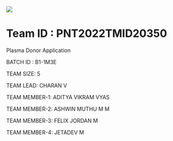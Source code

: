 <a href="https://github.com/IBM-EPBL/IBM-Project-12643-1659456299">
 <img src="https://asset.cloudinary.com/charanquartz/824916033be8a35ec5f916a1b6258479">
</a>

#  Team ID : PNT2022TMID20350

Plasma Donor Application


BATCH ID : B1-1M3E

TEAM SIZE: 5

TEAM LEAD: CHARAN V

TEAM MEMBER-1: ADITYA VIKRAM VYAS

TEAM MEMBER-2: ASHWIN MUTHU M M

TEAM MEMBER-3: FELIX JORDAN M

TEAM MEMBER-4: JETADEV M
